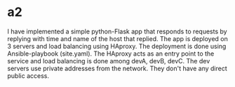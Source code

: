 # a2
I have implemented a simple python-Flask app that responds to requests by replying with time and name of the host that replied. The app is deployed on 3 servers and load balancing using HAproxy. The deployment is done using Ansible-playbook (site.yaml). The HAproxy acts as an entry point to the service and load balancing is done among devA, devB, devC. The dev servers use private addresses from the network. They don't have any direct public access.
